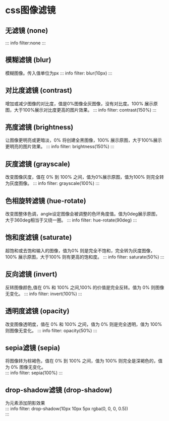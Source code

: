 # css图像滤镜

## 无滤镜 (none)
::: info filter:none
<Filter :styleObj="{filter:'none'}" ></Filter>
:::

## 模糊滤镜 (blur)  
模糊图像。传入值单位为px
::: info filter: blur(10px)
<Filter :styleObj="{filter:'blur(10px)'}" ></Filter>
:::  

## 对比度滤镜 (contrast)  
增加或减少图像的对比度，值是0%图像全灰图像，没有对比度。100% 展示原图，大于100%展示对比度更高的图片效果。
::: info filter: contrast(150%)
<Filter :styleObj="{filter:'contrast(150%)'}" ></Filter>
::: 

## 亮度滤镜 (brightness)  
让图像更明亮或更暗淡，0% 将创建全黑图像，100% 展示原图，大于100%展示更明亮的图片效果。
::: info filter: brightness(150%)
<Filter :styleObj="{filter:'brightness(150%)'}" ></Filter>
::: 

## 灰度滤镜 (grayscale)  
 改变图像灰度，值在 0% 到 100% 之间，值为0%展示原图，值为100% 则完全转为灰度图像。
::: info filter: grayscale(100%)
<Filter :styleObj="{filter:'grayscale(100%)'}" ></Filter>
::: 

## 色相旋转滤镜 (hue-rotate)  
改变图整体色调，angle设定图像会被调整的色环角度值。值为0deg展示原图，大于360deg相当于又绕一圈。
::: info filter: hue-rotate(90deg)
<Filter :styleObj="{filter:'hue-rotate(90deg)'}" ></Filter>
::: 

## 饱和度滤镜 (saturate)  
超饱和或去饱和输入的图像，值为0% 则是完全不饱和，完全转为灰度图像，100% 展示原图，大于100% 则有更高的饱和度。
::: info filter: saturate(50%)
<Filter :styleObj="{filter:'saturate(50%)'}" ></Filter>
::: 

## 反向滤镜 (invert)  
 反转图像颜色,值在 0% 和 100% 之间,100% 的价值是完全反转。值为 0% 则图像无变化。
::: info filter: invert(100%)
<Filter :styleObj="{filter:'invert(100%)'}" ></Filter>
::: 

## 透明度滤镜 (opacity)  
改变图像透明度，值在 0% 和 100% 之间，值为 0% 则是完全透明，值为 100% 则图像无变化。
::: info filter: opacity(50%)
<Filter :styleObj="{filter:'opacity(50%)'}" ></Filter>
:::

## sepia滤镜  (sepia)
将图像转为棕褐色，值在 0% 到 100% 之间，值为 100% 则完全是深褐色的，值为 0% 图像无变化。  
::: info filter: sepia(100%)
<Filter :styleObj="{filter:'sepia(100%)'}" ></Filter>
:::  
 
## drop-shadow滤镜 (drop-shadow)  
为元素添加阴影效果  
::: info filter: drop-shadow(10px 10px 5px rgba(0, 0, 0, 0.5)) 
  <Filter :styleObj="{filter:'drop-shadow(10px 10px 5px rgba(0, 0, 0, 0.5))'}" ></Filter>  
:::






<script setup>
     import Filter from './components/filter.vue'
</script>